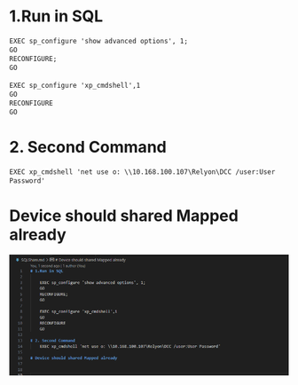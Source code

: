 # 1.Run in SQL 

    EXEC sp_configure 'show advanced options', 1;
    GO
    RECONFIGURE;
    GO

    EXEC sp_configure 'xp_cmdshell',1
    GO
    RECONFIGURE
    GO

# 2. Second Command
    EXEC xp_cmdshell 'net use o: \\10.168.100.107\Relyon\DCC /user:User Password'

# Device should shared Mapped already


![alt text](image.png)